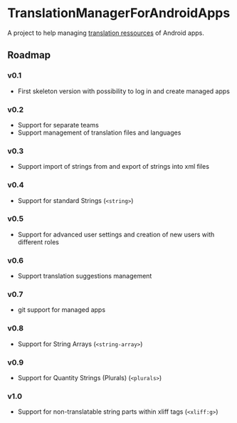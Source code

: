 # TranslationManagerForAndroidApps
A project to help managing [translation ressources](https://developer.android.com/guide/topics/resources/string-resource.html) of Android apps.

## Roadmap

### v0.1
* First skeleton version with possibility to log in and create managed apps

### v0.2
* Support for separate teams
* Support management of translation files and languages

### v0.3
* Support import of strings from and export of strings into xml files

### v0.4
* Support for standard Strings (`<string>`)

### v0.5
* Support for advanced user settings and creation of new users with different roles

### v0.6
* Support translation suggestions management

### v0.7
* git support for managed apps

### v0.8
* Support for String Arrays (`<string-array>`)

### v0.9
* Support for Quantity Strings (Plurals) (`<plurals>`)

### v1.0
* Support for non-translatable string parts within xliff tags (`<xliff:g>`)
